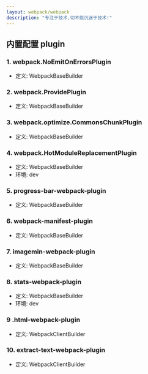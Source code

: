 ```yaml
---
layout: webpack/webpack
description: "专注于技术,切不能沉迷于技术!"
---
```



## 内置配置 plugin

### 1. webpack.NoEmitOnErrorsPlugin

- 定义: WebpackBaseBuilder

### 2. webpack.ProvidePlugin

- 定义: WebpackBaseBuilder

### 3. webpack.optimize.CommonsChunkPlugin

- 定义: WebpackBaseBuilder

### 4. webpack.HotModuleReplacementPlugin

- 定义: WebpackBaseBuilder
- 环境: dev

### 5. progress-bar-webpack-plugin

- 定义: WebpackBaseBuilder

### 6. webpack-manifest-plugin

- 定义: WebpackBaseBuilder

### 7. imagemin-webpack-plugin

- 定义: WebpackBaseBuilder

### 8. stats-webpack-plugin

- 定义: WebpackBaseBuilder
- 环境: dev

### 9 .html-webpack-plugin

- 定义: WebpackClientBuilder

### 10. extract-text-webpack-plugin

- 定义: WebpackClientBuilder
